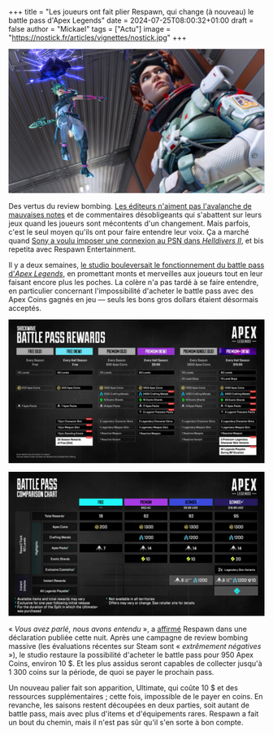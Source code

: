 +++
title = "Les joueurs ont fait plier Respawn, qui change (à nouveau) le battle pass d'Apex Legends"
date = 2024-07-25T08:00:32+01:00
draft = false
author = "Mickael"
tags = ["Actu"]
image = "https://nostick.fr/articles/vignettes/nostick.jpg"
+++

![Apex Legends](apex-legends1.jpg "Les joueurs prenant en tenaille Respawn (allégorie).") 

Des vertus du review bombing. [Les éditeurs n'aiment pas l'avalanche de mauvaises notes](https://nostick.fr/articles/2024/juillet/2407-gta-vi-review-bombing/) et de commentaires désobligeants qui s'abattent sur leurs jeux quand les joueurs sont mécontents d'un changement. Mais parfois, c'est le seul moyen qu'ils ont pour faire entendre leur voix. Ça a marché quand [Sony a voulu imposer une connexion au PSN dans *Helldivers II*](https://nostick.fr/articles/2024/mai/0505-sony-fait-plonger-helldivers-2-en-enfer/), et bis repetita avec Respawn Entertainment.

Il y a deux semaines, [le studio bouleversait le fonctionnement du battle pass d'*Apex Legends*](https://nostick.fr/articles/2024/juillet/0907-battle-pass-apex-legends-respawn/), en promettant monts et merveilles aux joueurs tout en leur faisant encore plus les poches. La colère n'a pas tardé à se faire entendre, en particulier concernant l'impossibilité d'acheter le battle pass avec des Apex Coins gagnés en jeu — seuls les bons gros dollars étaient désormais acceptés.

![Apex Legends](apex-legends-tableau-battle-pass.jpg "L'ancien nouveau battle pass…") 

![Apex Legends](battle-pass-apex-legends.jpg "… et le nouveau (nouveau) battle pass.") 

« *Vous avez parlé, nous avons entendu* », a [affirmé](https://x.com/PlayApex/status/1816156552396734859) Respawn dans une déclaration publiée cette nuit. Après une campagne de review bombing massive (les évaluations récentes sur Steam sont « *extrêmement négatives* »), le studio restaure la possibilité d'acheter le battle pass pour 950 Apex Coins, environ 10 $. Et les plus assidus seront capables de collecter jusqu'à 1 300 coins sur la période, de quoi se payer le prochain pass.

Un nouveau palier fait son apparition, Ultimate, qui coûte 10 $ et des ressources supplémentaires ; cette fois, impossible de le payer en coins. En revanche, les saisons restent découpées en deux parties, soit autant de battle pass, mais avec plus d'items et d'équipements rares. Respawn a fait un bout du chemin, mais il n'est pas sûr qu'il s'en sorte à bon compte.